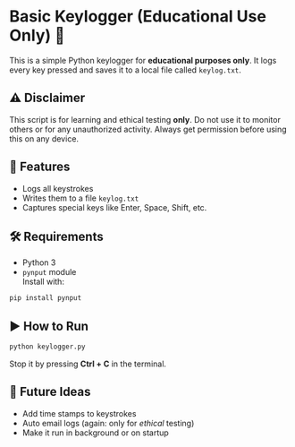# Basic Keylogger (Educational Use Only) 🎯

This is a simple Python keylogger for **educational purposes only**. It logs every key pressed and saves it to a local file called `keylog.txt`.

## ⚠️ Disclaimer
This script is for learning and ethical testing **only**. Do not use it to monitor others or for any unauthorized activity. Always get permission before using this on any device.

## 🔧 Features
- Logs all keystrokes
- Writes them to a file `keylog.txt`
- Captures special keys like Enter, Space, Shift, etc.

## 🛠 Requirements
- Python 3
- `pynput` module  
Install with:
```bash
pip install pynput
```

## ▶️ How to Run
```bash
python keylogger.py
```

Stop it by pressing **Ctrl + C** in the terminal.

## 🚀 Future Ideas
- Add time stamps to keystrokes
- Auto email logs (again: only for *ethical* testing)
- Make it run in background or on startup